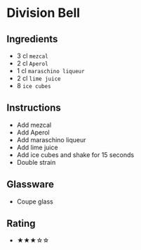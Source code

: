 # Division Bell

## Ingredients
- 3 cl `mezcal`
- 2 cl `Aperol`
- 1 cl `maraschino liqueur`
- 2 cl `lime juice`
- 8 `ice cubes`

## Instructions
- Add mezcal
- Add Aperol
- Add maraschino liqueur
- Add lime juice
- Add ice cubes and shake for 15 seconds
- Double strain

## Glassware
- Coupe glass

## Rating
- ★★★☆☆